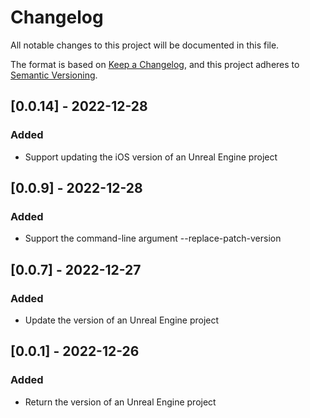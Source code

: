 # Changelog

All notable changes to this project will be documented in this file.

The format is based on [Keep a Changelog](https://keepachangelog.com/en/1.0.0/), 
and this project adheres to [Semantic Versioning](https://semver.org/spec/v2.0.0.html).


## [0.0.14] - 2022-12-28
### Added
- Support updating the iOS version of an Unreal Engine project

## [0.0.9] - 2022-12-28
### Added
- Support the command-line argument --replace-patch-version

## [0.0.7] - 2022-12-27
### Added
- Update the version of an Unreal Engine project

## [0.0.1] - 2022-12-26
### Added
- Return the version of an Unreal Engine project